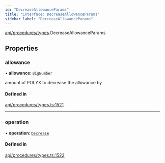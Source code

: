 ```yaml
---
id: "DecreaseAllowanceParams"
title: "Interface: DecreaseAllowanceParams"
sidebar_label: "DecreaseAllowanceParams"
---
```


[api/procedures/types](../../../../../modules/API/Procedures/Types/Types.md).DecreaseAllowanceParams

## Properties

### allowance

• **allowance**: `BigNumber`

amount of POLYX to decrease the allowance by

#### Defined in

[api/procedures/types.ts:1521](https://github.com/PolymeshAssociation/polymesh-sdk/blob/8a9158669/src/api/procedures/types.ts#L1521)

___

### operation

• **operation**: [`Decrease`](../../../../../enums/API/Procedures/Types/AllowanceOperation/AllowanceOperation.md#decrease)

#### Defined in

[api/procedures/types.ts:1522](https://github.com/PolymeshAssociation/polymesh-sdk/blob/8a9158669/src/api/procedures/types.ts#L1522)
